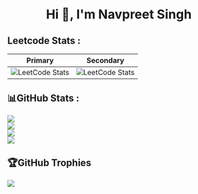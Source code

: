 <h1 align="center">Hi 👋, I'm Navpreet Singh</h1>

## Leetcode Stats :
| Primary | Secondary |
| ------------- | ------------- |
| ![LeetCode Stats](https://leetcard.jacoblin.cool/navpreetsingh951818?theme=dark&font=Mate&ext=contest) | ![LeetCode Stats](https://leetcard.jacoblin.cool/nav-singh?theme=dark&font=Mate&ext=contest) |

## 📊GitHub Stats :

![](https://github-readme-stats.vercel.app/api?username=codewithnav&theme=dracula&hide_border=false&include_all_commits=false&count_private=false)<br/>
![](https://github-readme-streak-stats.herokuapp.com/?user=codewithnav&theme=dracula&hide_border=false)<br/>
![](https://github-readme-stats.vercel.app/api/top-langs/?username=codewithnav&theme=dracula&hide_border=false&include_all_commits=false&count_private=false&layout=compact)<br/>
![](https://activity-graph.herokuapp.com/graph?username=codewithnav&theme=dracula)

## 🏆GitHub Trophies

![](https://github-profile-trophy.vercel.app/?username=codewithnav&theme=dracula&no-frame=false&no-bg=false&margin-w=4)
